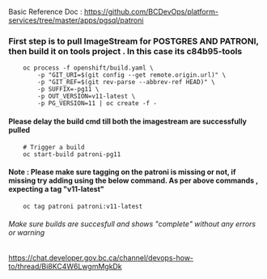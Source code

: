 Basic Reference Doc : https://github.com/BCDevOps/platform-services/tree/master/apps/pgsql/patroni

### First step is to pull ImageStream for POSTGRES AND PATRONI, then build it on tools project . In this case its  c84b95-tools

        oc process -f openshift/build.yaml \
            -p "GIT_URI=$(git config --get remote.origin.url)" \
            -p "GIT_REF=$(git rev-parse --abbrev-ref HEAD)" \
            -p SUFFIX=-pg11 \
            -p OUT_VERSION=v11-latest \
            -p PG_VERSION=11 | oc create -f -

#### Please delay the build cmd till both the imagestream are successfully pulled

        # Trigger a build
        oc start-build patroni-pg11
        
#### Note : Please make sure tagging on the patroni is missing or not, if missing try adding using the below command. As per above commands , expecting a tag "v11-latest"

   
        oc tag patroni patroni:v11-latest

###### Make sure builds are succesfull and shows "complete" without any errors or warning











https://chat.developer.gov.bc.ca/channel/devops-how-to/thread/Bi8KC4W6LwgmMgkDk
